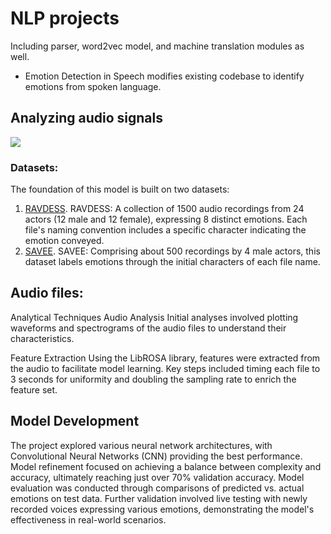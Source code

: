 # NLP projects

Including parser, word2vec model, and machine translation modules as well. 


* Emotion Detection in Speech modifies existing codebase to identify emotions from spoken language. 
## Analyzing audio signals
![](images/joomla_speech_prosody.png?raw=true)

### Datasets:
The foundation of this model is built on two datasets:
1. [RAVDESS](https://zenodo.org/record/1188976).
RAVDESS: A collection of 1500 audio recordings from 24 actors (12 male and 12 female), expressing 8 distinct emotions. Each file's naming convention includes a specific character indicating the emotion conveyed.
2. [SAVEE](http://kahlan.eps.surrey.ac.uk/savee/Download.html).
SAVEE: Comprising about 500 recordings by 4 male actors, this dataset labels emotions through the initial characters of each file name.

## Audio files:
Analytical Techniques
Audio Analysis
Initial analyses involved plotting waveforms and spectrograms of the audio files to understand their characteristics.

Feature Extraction
Using the LibROSA library, features were extracted from the audio to facilitate model learning. Key steps included timing each file to 3 seconds for uniformity and doubling the sampling rate to enrich the feature set.


## Model Development
The project explored various neural network architectures, with Convolutional Neural Networks (CNN) providing the best performance. Model refinement focused on achieving a balance between complexity and accuracy, ultimately reaching just over 70% validation accuracy. Model evaluation was conducted through comparisons of predicted vs. actual emotions on test data. Further validation involved live testing with newly recorded voices expressing various emotions, demonstrating the model's effectiveness in real-world scenarios.

